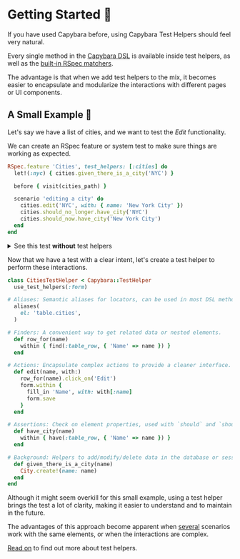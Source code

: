 [capybara dsl]: https://github.com/teamcapybara/capybara#the-dsl
[rspec_injection]: https://github.com/ElMassimo/capybara_test_helpers/blob/master/examples/rails_app/spec/system/cities_spec.rb#L7
[rspec_global_injection]: https://github.com/ElMassimo/capybara_test_helpers/blob/master/examples/rails_app/spec/system/support/default_test_helpers.rb#L8
[cucumber_injection]: https://github.com/ElMassimo/capybara_test_helpers/blob/master/examples/rails_app/features/step_definitions/city_steps.rb#L3
[example app]: https://github.com/ElMassimo/capybara_test_helpers/blob/master/examples/rails_app
[capybara_test_helpers_tests]: https://github.com/ElMassimo/capybara_test_helpers/blob/master/spec
[rspec matchers]: https://relishapp.com/rspec/rspec-expectations/docs/built-in-matchers
[actions]: /guide/essentials/actions
[api]: /api/

# Getting Started 🚀

If you have used Capybara before, using Capybara Test Helpers should feel very natural.

Every single method in the [Capybara DSL] is available inside test helpers, as
well as the [built-in RSpec matchers][rspec matchers].

The advantage is that when we add test helpers to the mix, it becomes easier to
encapsulate and modularize the interactions with different pages or UI components.

<!-- A complete [API Reference][api] is available. -->

## A Small Example 🌆

Let's say we have a list of cities, and we want to test the _Edit_ functionality.

We can create an RSpec feature or system test to make sure things are working as expected.

```ruby
RSpec.feature 'Cities', test_helpers: [:cities] do
  let!(:nyc) { cities.given_there_is_a_city('NYC') }

  before { visit(cities_path) }

  scenario 'editing a city' do
    cities.edit('NYC', with: { name: 'New York City' })
    cities.should_no_longer.have_city('NYC')
    cities.should_now.have_city('New York City')
  end
end
```

<details>
  <summary>See this test <b>without</b> test helpers</summary>

```ruby
RSpec.describe 'Cities' do
  let!(:nyc) { City.create!(name: 'NYC') }

  before { visit(cities_path) }

  scenario 'editing a city' do
    within('.table.cities') {
      find(:table_row, { 'Name' => 'NYC' }).click_on('Edit')
    }
    within('form') {
      fill_in 'Name', with: 'New York City'
      click_button(type: 'submit')
    }
    within('table.cities') {
      expect(page).not_to have_selector(:table_row, { 'Name' => 'NYC' })
      expect(page).to have_selector(:table_row, { 'Name' => 'New York City' })
    }
  end
end
```
</details>

Now that we have a test with a clear intent, let's create a test helper to perform these interactions.

```ruby
class CitiesTestHelper < Capybara::TestHelper
  use_test_helpers(:form)

# Aliases: Semantic aliases for locators, can be used in most DSL methods.
  aliases(
    el: 'table.cities',
  )

# Finders: A convenient way to get related data or nested elements.
  def row_for(name)
    within { find(:table_row, { 'Name' => name }) }
  end

# Actions: Encapsulate complex actions to provide a cleaner interface.
  def edit(name, with:)
    row_for(name).click_on('Edit')
    form.within {
      fill_in 'Name', with: with[:name]
      form.save
    }
  end

# Assertions: Check on element properties, used with `should` and `should_not`.
  def have_city(name)
    within { have(:table_row, { 'Name' => name }) }
  end

# Background: Helpers to add/modify/delete data in the database or session.
  def given_there_is_a_city(name)
    City.create!(name: name)
  end
end
```

Although it might seem overkill for this small example, using a test helper brings the test a lot of clarity, making it easier to understand and to maintain in the future.

The advantages of this approach become apparent when [several](https://github.com/ElMassimo/capybara_test_helpers/blob/master/examples/rails_app/spec/system/cities_spec.rb) scenarios work with the same elements, or when the interactions are complex.

[Read on][actions] to find out more about test helpers.

